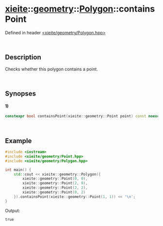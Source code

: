 # [xieite](../../../xieite.md)\:\:[geometry](../../../geometry.md)\:\:[Polygon](../../Polygon.md)\:\:containsPoint
Defined in header [<xieite/geometry/Polygon.hpp>](../../../../include/xieite/geometry/Polygon.hpp)

&nbsp;

## Description
Checks whether this polygon contains a point.

&nbsp;

## Synopses
#### 1)
```cpp
constexpr bool containsPoint(xieite::geometry::Point point) const noexcept;
```

&nbsp;

## Example
```cpp
#include <iostream>
#include <xieite/geometry/Point.hpp>
#include <xieite/geometry/Polygon.hpp>

int main() {
    std::cout << xieite::geometry::Polygon({
		xieite::geometry::Point(0, 0),
		xieite::geometry::Point(2, 0),
		xieite::geometry::Point(2, 2),
		xieite::geometry::Point(0, 2)
	}).containsPoint(xieite::geometry::Point(1, 1)) << '\n';
}
```
Output:
```
true
```
